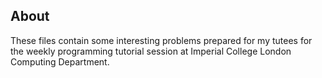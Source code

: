 About
--

These files contain some interesting problems prepared for my tutees for the weekly programming tutorial session at Imperial College London Computing Department. 

